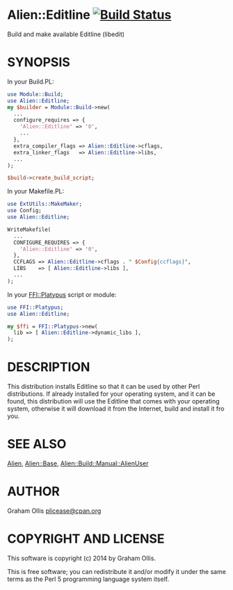 # Alien::Editline [![Build Status](https://secure.travis-ci.org/Perl5-Alien/Alien-Editline.png)](http://travis-ci.org/Perl5-Alien/Alien-Editline)

Build and make available Editline (libedit)

# SYNOPSIS

In your Build.PL:

```perl
use Module::Build;
use Alien::Editline;
my $builder = Module::Build->new(
  ...
  configure_requires => {
    'Alien::Editline' => '0',
    ...
  },
  extra_compiler_flags => Alien::Editline->cflags,
  extra_linker_flags   => Alien::Editline->libs,
  ...
);

$build->create_build_script;
```

In your Makefile.PL:

```perl
use ExtUtils::MakeMaker;
use Config;
use Alien::Editline;

WriteMakefile(
  ...
  CONFIGURE_REQUIRES => {
    'Alien::Editline' => '0',
  },
  CCFLAGS => Alien::Editline->cflags . " $Config{ccflags}",
  LIBS    => [ Alien::Editline->libs ],
  ...
);
```

In your [FFI::Platypus](https://metacpan.org/pod/FFI::Platypus) script or module:

```perl
use FFI::Platypus;
use Alien::Editline;

my $ffi = FFI::Platypus->new(
  lib => [ Alien::Editline->dynamic_libs ],
);
```

# DESCRIPTION

This distribution installs Editline so that it can be used by other Perl distributions.  If already
installed for your operating system, and it can be found, this distribution will use the Editline
that comes with your operating system, otherwise it will download it from the Internet, build and
install it fro you.

# SEE ALSO

[Alien](https://metacpan.org/pod/Alien), [Alien::Base](https://metacpan.org/pod/Alien::Base), [Alien::Build::Manual::AlienUser](https://metacpan.org/pod/Alien::Build::Manual::AlienUser)

# AUTHOR

Graham Ollis <plicease@cpan.org>

# COPYRIGHT AND LICENSE

This software is copyright (c) 2014 by Graham Ollis.

This is free software; you can redistribute it and/or modify it under
the same terms as the Perl 5 programming language system itself.

